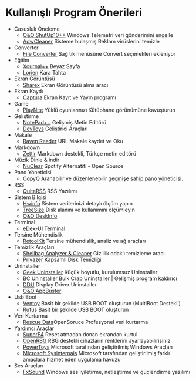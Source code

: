 # Kullanışlı Program Önerileri

- Casusluk Öneleme
  * [O&O ShutUp10++](https://www.oo-software.com/en/shutup10) Windows Telemetri veri gönderimini engelle
  * [AdwCleaner](https://www.malwarebytes.com/adwcleaner) Sisteme bulaşmış Reklam virüslerini temizle
- Converter
  * [File Converter](https://file-converter.org/) Sağ tık menüsüne Convert seçenekleri ekleniyor
- Eğitim
  * [Xournal++](https://xournalpp.github.io/) Beyaz Sayfa
  * [Lorien](https://github.com/mbrlabs/Lorien/releases) Kara Tahta
- Ekran Görüntüsü  
  * [Sharex](https://getsharex.com/) Ekran Görüntüsü alma aracı
- Ekran Kaydı 
  * [Captura](https://github.com/MathewSachin/Captura/releases) Ekran Kayıt ve Yayın programı
- Game
  * [PlayNite](https://playnite.link/) Yüklü oyunlarınızı Kütüphane görünümüne kavuşturun
- Geliştirme
  * [NotePad++](https://notepad-plus-plus.org/downloads/) Gelişmiş Metin Editörü
  * [DevToys](https://devtoys.app/) Geliştirici Araçları
- Makale
  * [Raven Reader](https://github.com/hello-efficiency-inc/raven-reader/releases) URL Makale kaydet ve Oku
- Markdown
  * [Zettlr](https://www.zettlr.com/) Markdown destekli, Türkçe metin editörü
- Müzik Dinle & indir
  * [NuClear](https://github.com/nukeop/nuclear/releases) Spotify Alternatifi - Open Source
- Pano Yöneticisi
  * [CopyQ](https://hluk.github.io/CopyQ/) Aranabilir ve düzenlenebilir geçmişe sahip pano yöneticisi.
- RSS
  * [QuiteRSS](https://quiterss.org/en/download) RSS Yazılımı
- Sistem Bilgisi
  * [Hwinfo](https://www.hwinfo.com/) Sistem verilerinizi detaylı ölçüm yapın
  * [TreeSize](https://www.jam-software.com/treesize) Disk alanını ve kullanımını ölçümleyin
  * [O&O DeskInfo](https://www.oo-software.com/en/oodeskinfo)
- Terminal
  * [eDex-UI](https://github.com/GitSquared/edex-ui) Terminal
- Tersine Mühendislik
  * [RetoolKit](https://github.com/mentebinaria/retoolkit/releases) Tersine mühendislik, analiz ve ağ araçları
- Temizlik Araçları
  * [Shellbag Analyzer & Cleaner](https://privazer.com/tr/download-shellbag-analyzer-shellbag-cleaner.php) Gizlilik odaklı temizleme aracı.
  * [Privazer](https://privazer.com/tr/download.php) Kapsamlı Disk Temizliği
- Uninstaller
  * [Geek Uninstaller](https://geekuninstaller.com/download) Küçük boyutlu, kurulumsuz Uninstaller
  * [BC Uninstaller](https://www.bcuninstaller.com/) Bulk Crap Uninstaller | Gelişmiş program kaldırıcı
  * [DDU](https://www.guru3d.com/files-details/display-driver-uninstaller-download.html) Display Driver Uninstaller
  * [O&O AppBuster](https://www.oo-software.com/en/ooappbuster)
- Usb Boot
  * [Ventoy](https://www.ventoy.net/en/download.html) Basit bir şekilde USB BOOT oluşturun (MultiBoot Destekli)
  * [Rufus](https://rufus.ie/tr/) Basit bir şekilde USB BOOT oluşturun
- Veri Kurtarma
  * [Rescue Data](https://www.prosofteng.com/downloads )OpenSoruce Profesyonel veri kurtarma
- Yardımcı Araçlar
  * [SuperF4](https://stefansundin.github.io/superf4/) Reset atmadan donan ekrandan kurtul
  * [OpenRBG](https://openrgb.org/) RBG destekli cihazların renklerini ayarlayabilirisiniz
  * [PowerToys](https://docs.microsoft.com/en-us/windows/powertoys/) Microsoft tarafından geliştirilmiş Windows Araçları
  * [Microsoft Sysinternals](https://learn.microsoft.com/en-us/sysinternals/downloads/) Microsoft tarafından geliştirilmiş farklı amaçlara hizmet eden uygulama havuzu
- Ses Araçları
  * [FxSound](https://www.fxsound.com/) Windows ses iyiletirme, netleştirme ve güçlendirme yazılımı 
